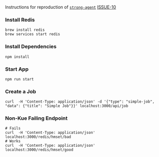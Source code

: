 Instructions for reproduction of [`strong-agent`](https://github.com/strongloop/strong-agent)
[ISSUE-10](https://github.com/strongloop/strong-agent/issues/10)

### Install Redis
```
brew install redis
brew services start redis
```

### Install Dependencies
```
npm install
```

### Start App
```
npm run start
```

### Create a Job

```
curl  -H 'Content-Type: application/json' -d '{"type": "simple-job", "data": {"title": "Simple Job"}}' localhost:3000/api/job 
```

### Non-Kue Failing Endpoint
```
# Fails
curl  -H 'Content-Type: application/json' localhost:3000/redis/hmset/bad
# Works
curl  -H 'Content-Type: application/json' localhost:3000/redis/hmset/good
```
